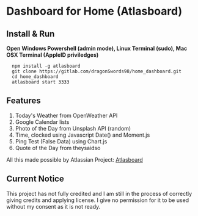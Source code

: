 # Dashboard for Home (Atlasboard)

## Install & Run

**Open Windows Powershell (admin mode), Linux Terminal (sudo), Mac OSX Terminal (AppleID priviledges)**
```terminal
  npm install -g atlasboard
  git clone https://gitlab.com/dragonSwords98/home_dashboard.git
  cd home_dashboard
  atlasboard start 3333
```

## Features
1. Today's Weather from OpenWeather API
2. Google Calendar lists
3. Photo of the Day from Unsplash API (random)
4. Time, clocked using Javascript Date() and Moment.js
5. Ping Test (False Data) using Chart.js
6. Quote of the Day from theysaidso

All this made possible by Atlassian Project: [Atlasboard](http://atlasboard.bitbucket.org/)

## Current Notice
This project has not fully credited and I am still in the process of correctly giving credits and applying license. I give no permission for it to be used without my consent as it is not ready.
